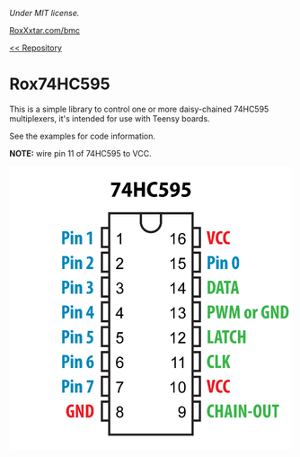 *Under MIT license.*

[RoxXxtar.com/bmc](https://www.roxxxtar.com/bmc)

[<< Repository](../README.md)

# Rox74HC595

This is a simple library to control one or more daisy-chained 74HC595 multiplexers, it's intended for use with Teensy boards.

See the examples for code information.

**NOTE:** wire pin 11 of 74HC595 to VCC.

![74HC165 wiring instructions](../images/74HC595.jpg)
